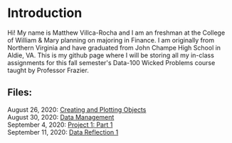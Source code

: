 # Introduction
Hi! My name is Matthew Villca-Rocha and I am an freshman at the College of William & Mary planning on majoring in Finance. I am originally from Northern Virginia and have graduated from John Champe High School in Aldie, VA. This is my github page where I will be storing all my in-class assignments for this fall semester's Data-100 Wicked Problems course taught by Professor Frazier. 

## Files:

August 26, 2020: [Creating and Plotting Objects](creating_objects.md) <br />
August 30, 2020: [Data Management](lab_1.md) <br /> 
September 4, 2020: [Project 1: Part 1](lab_2.md) <br />
September 11, 2020: [Data Reflection 1](df1.md) <br />
